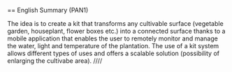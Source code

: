 == English Summary (PAN1)

The idea is to create a kit that transforms any cultivable surface (vegetable garden, houseplant, flower boxes etc.) into a connected surface thanks to a mobile application that enables the user to remotely monitor and manage the water, light and temperature of the plantation. The use of a kit system allows different types of uses and offers a scalable solution (possibility of enlarging the cultivabe area).
////
